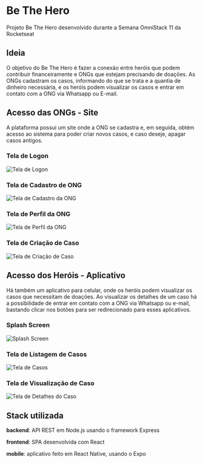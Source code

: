 # Be The Hero
Projeto Be The Hero desenvolvido durante a Semana OmniStack 11 da Rocketseat

## Ideia
O objetivo do Be The Hero é fazer a conexão entre heróis que podem contribuir financeiramente e ONGs que estejam precisando de doações. As ONGs cadastram os casos, informando do que se trata e a quantia de dinheiro necessária, e os heróis podem visualizar os casos e entrar em contato com a ONG via Whatsapp ou E-mail.

## Acesso das ONGs - Site
A plataforma possui um site onde a ONG se cadastra e, em seguida, obtém acesso ao sistema para poder criar novos casos, e caso deseje, apagar casos antigos.

### Tela de Logon
![Tela de Logon](https://i.ibb.co/3RvyRL7/01-logon.png)

### Tela de Cadastro de ONG
![Tela de Cadastro da ONG](https://i.ibb.co/Tbqk88X/2020-04-07-22-11-29-screenshot.png)

### Tela de Perfil da ONG
![Tela de Perfil da ONG](https://i.ibb.co/jhq6TVZ/2020-04-07-22-15-47-screenshot.png)

### Tela de Criação de Caso
![Tela de Criação de Caso](https://i.ibb.co/mDGnv7v/2020-04-07-22-17-38-screenshot.png)

## Acesso dos Heróis - Aplicativo
Há também um aplicativo para celular, onde os heróis podem visualizar os casos que necessitam de doações. Ao visualizar os detalhes de um caso há a possibilidade de entrar em contato com a ONG via Whatsapp ou e-mail, bastando clicar nos botões para ser redirecionado para esses aplicativos.

### Splash Screen
![Splash Screen](https://i.ibb.co/7N899fr/04-splash-screen.jpg)

### Tela de Listagem de Casos
![Tela de Casos](https://i.ibb.co/f9PRYSF/05-lista-de-casos.png)

### Tela de Visualização de Caso
![Tela de Detalhes do Caso](https://i.ibb.co/XYMZG3P/06-detalhe-caso.jpg)

## Stack utilizada
**backend**: API REST em Node.js usando o framework Express

**frontend**: SPA desenvolvida com React

**mobile**: aplicativo feito em React Native, usando o Expo
